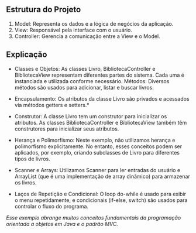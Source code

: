 ## Estrutura do Projeto
1) Model: Representa os dados e a lógica de negócios da aplicação.
2) View: Responsável pela interface com o usuário.
3) Controller: Gerencia a comunicação entre a View e o Model.



## Explicação

* Classes e Objetos: As classes Livro, BibliotecaController e BibliotecaView representam diferentes partes do sistema. Cada uma é instanciada e utilizada conforme necessário.
Métodos: Diversos métodos são usados para adicionar, listar e buscar livros.


* Encapsulamento: Os atributos da classe Livro são privados e acessados via métodos getters e setters.°

* Construtor: A classe Livro tem um construtor para inicializar os atributos. As classes BibliotecaController e BibliotecaView também têm construtores para inicializar seus atributos.

* Herança e Polimorfismo: Neste exemplo, não utilizamos herança e polimorfismo explicitamente. No entanto, esses conceitos podem ser aplicados, por exemplo, criando subclasses de Livro para diferentes tipos de livros.

* Scanner e Arrays: Utilizamos Scanner para ler entradas do usuário e ArrayList (que é uma implementação de array dinâmico) para armazenar os livros.
* Laços de Repetição e Condicional: O loop do-while é usado para exibir o menu repetidamente, e condicionais (if-else, switch) são usados para controlar o fluxo do programa.

_Esse exemplo abrange muitos conceitos fundamentais da programação orientada a objetos em Java e o padrão MVC._